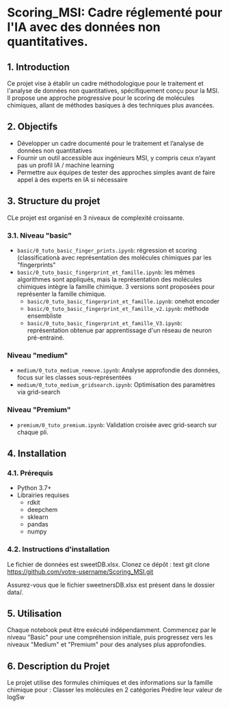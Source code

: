 # Scoring_MSI: Cadre réglementé pour l'IA avec des données non quantitatives.
## 1.	Introduction
Ce projet vise à établir un cadre méthodologique pour le traitement et l'analyse de données non quantitatives, spécifiquement conçu pour la MSI. Il propose une approche progressive pour le scoring de molécules chimiques, allant de méthodes basiques à des techniques plus avancées.
## 2. Objectifs
-	Développer un cadre documenté pour le traitement et l’analyse de données non quantitatives
-	Fournir un outil accessible aux ingénieurs MSI, y compris ceux n’ayant pas un profil IA / machine learning
-	Permettre aux équipes de tester des approches simples avant de faire appel à des experts en IA si nécessaire

## 3. Structure du projet

CLe projet est organisé en 3 niveaux de complexité croissante.
### 3.1. Niveau "basic"
- `basic/0_tuto_basic_finger_prints.ipynb`: régression et scoring (classificationà avec représentation des molécules chimiques par les "fingerprints"
- `basic/0_tuto_basic_fingerprint_et_famille.ipynb`: les mêmes algorithmes sont appliqués, mais la représentation des molécules chimiques intègre la famille chimique. 3 versions sont proposées pour représenter la famille chimique.
  - `basic/0_tuto_basic_fingerprint_et_famille.ipynb`: onehot encoder
  - `basic/0_tuto_basic_fingerprint_et_famille_v2.ipynb`: méthode ensembliste
  - `basic/0_tuto_basic_fingerprint_et_famille_V3.ipynb`: représentation obtenue par apprentissage d'un réseau de neuron pré-entrainé.

### Niveau "medium"
- `medium/0_tuto_medium_remove.ipynb`: Analyse approfondie des données, focus sur les classes sous-représentées
- `medium/0_tuto_medium_gridsearch.ipynb`: Optimisation des paramètres via grid-search

### Niveau "Premium"
- `premium/0_tuto_premium.ipynb`: Validation croisée avec grid-search sur chaque pli.

## 4. Installation
### 4.1. Prérequis
- Python 3.7+
- Librairies requises
  - rdkit
  - deepchem
  - sklearn
  - pandas
  - numpy

### 4.2. Instructions d'installation
Le fichier de données est sweetDB.xlsx.
Clonez ce dépôt :
text
git clone https://github.com/votre-username/Scoring_MSI.git

Assurez-vous que le fichier sweetnersDB.xlsx est présent dans le dossier data/.

## 5. Utilisation
Chaque notebook peut être exécuté indépendamment. Commencez par le niveau "Basic" pour une compréhension initiale, puis progressez vers les niveaux "Medium" et "Premium" pour des analyses plus approfondies.

## 6. Description du Projet
Le projet utilise des formules chimiques et des informations sur la famille chimique pour :
Classer les molécules en 2 catégories
Prédire leur valeur de logSw
